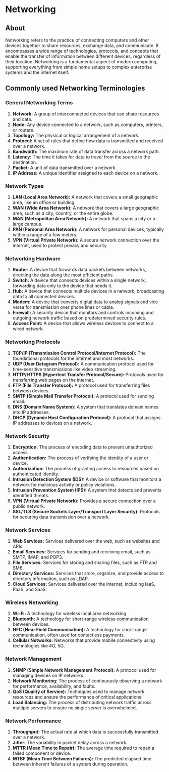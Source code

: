# Networking

## About

Networking refers to the practice of connecting computers and other devices together to share resources, exchange data, and communicate. It encompasses a wide range of technologies, protocols, and concepts that enable the transfer of information between different devices, regardless of their location. Networking is a fundamental aspect of modern computing, supporting everything from simple home setups to complex enterprise systems and the internet itself.

## Commonly used Networking Terminologies

### General Networking Terms

1. **Network:** A group of interconnected devices that can share resources and data.
2. **Node:** Any device connected to a network, such as computers, printers, or routers.
3. **Topology:** The physical or logical arrangement of a network.
4. **Protocol:** A set of rules that define how data is transmitted and received over a network.
5. **Bandwidth:** The maximum rate of data transfer across a network path.
6. **Latency:** The time it takes for data to travel from the source to the destination.
7. **Packet:** A unit of data transmitted over a network.
8. **IP Address:** A unique identifier assigned to each device on a network.

### Network Types

1. **LAN (Local Area Network):** A network that covers a small geographic area, like an office or building.
2. **WAN (Wide Area Network):** A network that covers a large geographic area, such as a city, country, or the entire globe.
3. **MAN (Metropolitan Area Network):** A network that spans a city or a large campus.
4. **PAN (Personal Area Network):** A network for personal devices, typically within a range of a few meters.
5. **VPN (Virtual Private Network):** A secure network connection over the internet, used to protect privacy and security.

### Networking Hardware

1. **Router:** A device that forwards data packets between networks, directing the data along the most efficient paths.
2. **Switch:** A device that connects devices within a single network, forwarding data only to the device that needs it.
3. **Hub:** A device that connects multiple devices in a network, broadcasting data to all connected devices.
4. **Modem:** A device that converts digital data to analog signals and vice versa for transmission over phone lines or cable.
5. **Firewall:** A security device that monitors and controls incoming and outgoing network traffic based on predetermined security rules.
6. **Access Point:** A device that allows wireless devices to connect to a wired network.

### Networking Protocols

1. **TCP/IP (Transmission Control Protocol/Internet Protocol):** The foundational protocols for the internet and most networks.
2. **UDP (User Datagram Protocol):** A communication protocol used for time-sensitive transmissions like video streaming.
3. **HTTP/HTTPS (Hypertext Transfer Protocol/Secure):** Protocols used for transferring web pages on the internet.
4. **FTP (File Transfer Protocol):** A protocol used for transferring files between devices.
5. **SMTP (Simple Mail Transfer Protocol):** A protocol used for sending email.
6. **DNS (Domain Name System):** A system that translates domain names into IP addresses.
7. **DHCP (Dynamic Host Configuration Protocol):** A protocol that assigns IP addresses to devices on a network.

### Network Security

1. **Encryption:** The process of encoding data to prevent unauthorized access.
2. **Authentication:** The process of verifying the identity of a user or device.
3. **Authorization:** The process of granting access to resources based on authenticated identity.
4. **Intrusion Detection System (IDS):** A device or software that monitors a network for malicious activity or policy violations.
5. **Intrusion Prevention System (IPS):** A system that detects and prevents identified threats.
6. **VPN (Virtual Private Network):** Provides a secure connection over a public network.
7. **SSL/TLS (Secure Sockets Layer/Transport Layer Security):** Protocols for securing data transmission over a network.

### Network Services

1. **Web Services:** Services delivered over the web, such as websites and APIs.
2. **Email Services:** Services for sending and receiving email, such as SMTP, IMAP, and POP3.
3. **File Services:** Services for storing and sharing files, such as FTP and SMB.
4. **Directory Services:** Services that store, organize, and provide access to directory information, such as LDAP.
5. **Cloud Services:** Services delivered over the internet, including IaaS, PaaS, and SaaS.

### Wireless Networking

1. **Wi-Fi:** A technology for wireless local area networking.
2. **Bluetooth:** A technology for short-range wireless communication between devices.
3. **NFC (Near Field Communication):** A technology for short-range communication, often used for contactless payments.
4. **Cellular Networks:** Networks that provide mobile connectivity using technologies like 4G, 5G.

### Network Management

1. **SNMP (Simple Network Management Protocol):** A protocol used for managing devices on IP networks.
2. **Network Monitoring:** The process of continuously observing a network for performance, availability, and faults.
3. **QoS (Quality of Service):** Techniques used to manage network resources and ensure the performance of critical applications.
4. **Load Balancing:** The process of distributing network traffic across multiple servers to ensure no single server is overwhelmed.

### Network Performance

1. **Throughput:** The actual rate at which data is successfully transmitted over a network.
2. **Jitter:** The variability in packet delay across a network.
3. **MTTR (Mean Time to Repair):** The average time required to repair a failed component or device.
4. **MTBF (Mean Time Between Failures):** The predicted elapsed time between inherent failures of a system during operation.

